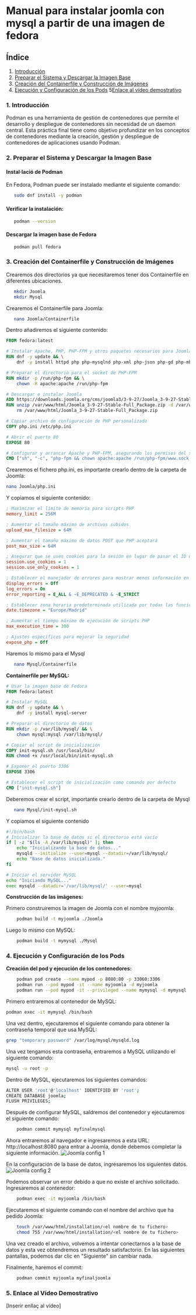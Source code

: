 # Manual para instalar joomla con mysql a partir de una imagen de fedora

## Índice
1. [Introducción](#1-Introducción)
2. [Preparar el Sistema y Descargar la Imagen Base](#2-preparar-el-sistema-y-descargar-la-imagen-base)
3. [Creación del Containerfile y Construcción de Imágenes](#3-creación-del-containerfile-y-construcción-de-imágenes)
4. [Ejecución y Configuración de los Pods](#4-ejecución-y-configuración-de-los-pods)
5[Enlace al vídeo demostrativo](#5-enlace-al-vídeo-demostrativo)

### 1. Introducción

Podman es una herramienta de gestión de contenedores que permite el desarrollo y despliegue de contenedores sin necesidad de un daemon central. Esta práctica final tiene como objetivo profundizar en los conceptos de contenedores mediante la creación, gestión y despliegue de contenedores de aplicaciones usando Podman.

### 2. Preparar el Sistema y Descargar la Imagen Base

#### Instal·lació de Podman
En Fedora, Podman puede ser instalado mediante el siguiente comando:

```bash
   sudo dnf install -y podman
```

#### Verificar la instalación:

```bash
   podman --version
```

#### Descargar la imagen base de Fedora
```bash
   podman pull fedora
```

### 3. Creación del Containerfile y Construcción de Imágenes

Crearemos dos directorios ya que necesitaremos tener dos Containerfile en diferentes ubicaciones.

```bash
   mkdir Joomla
   mkdir Mysql
```

Crearemos el Containerfile para Joomla:
```bash
   nano Joomla/Containerfile
```

Dentro añadiremos el siguiente contenido:

```Dockerfile
FROM fedora:latest

# Instalar Apache, PHP, PHP-FPM y otros paquetes necesarios para Joomla
RUN dnf -y update && \
    dnf -y install httpd php php-mysqlnd php-xml php-json php-gd php-mbstring php-fpm unzip

# Preparar el directorio para el socket de PHP-FPM
RUN mkdir -p /run/php-fpm && \
    chown -R apache:apache /run/php-fpm

# Descargar e instalar Joomla
ADD https://downloads.joomla.org/cms/joomla3/3-9-27/Joomla_3-9-27-Stable-Full_Package.zip /var/www/html/
RUN unzip /var/www/html/Joomla_3-9-27-Stable-Full_Package.zip -d /var/www/html/ && \
    rm /var/www/html/Joomla_3-9-27-Stable-Full_Package.zip

# Copiar archivo de configuración de PHP personalizado
COPY php.ini /etc/php.ini

# Abrir el puerto 80
EXPOSE 80

# Configurar y arrancar Apache y PHP-FPM, asegurando los permisos del socket
CMD ["sh", "-c", "php-fpm && chown apache:apache /run/php-fpm/www.sock && chmod 660 /run/php-fpm/www.sock && /usr/sbin/httpd -D FOREGROUND"]
```

Crearemos el fichero php.ini, es importante crearlo dentro de la carpeta de Joomla:
```bash
nano Joomla/php.ini
```

Y copiamos el siguiente contenido:

```ini
; Maximizar el límite de memoria para scripts PHP
memory_limit = 256M

; Aumentar el tamaño máximo de archivos subidos
upload_max_filesize = 64M

; Aumentar el tamaño máximo de datos POST que PHP aceptará
post_max_size = 64M

; Asegurar que se usen cookies para la sesión en lugar de pasar el ID de la sesión en la URL
session.use_cookies = 1
session.use_only_cookies = 1

; Establecer el manejador de errores para mostrar menos información en producción
display_errors = Off
log_errors = On
error_reporting = E_ALL & ~E_DEPRECATED & ~E_STRICT

; Establecer zona horaria predeterminada utilizada por todas las funciones de fecha/hora
date.timezone = "Europe/Madrid"

; Aumentar el tiempo máximo de ejecución de scripts PHP
max_execution_time = 300

; Ajustes específicos para mejorar la seguridad
expose_php = Off
```


Haremos lo mismo para el Mysql
```bash
   nano Mysql/Containerfile
```
**Containerfile per MySQL:**
```Dockerfile
# Usar la imagen base de Fedora
FROM fedora:latest

# Instalar MySQL
RUN dnf -y update && \
    dnf -y install mysql-server

# Preparar el directorio de datos
RUN mkdir -p /var/lib/mysql/ && \
    chown mysql:mysql /var/lib/mysql/

# Copiar el script de inicialización
COPY init-mysql.sh /usr/local/bin/
RUN chmod +x /usr/local/bin/init-mysql.sh

# Exponer el puerto 3306
EXPOSE 3306

# Establecer el script de inicialización como comando por defecto
CMD ["init-mysql.sh"]
```

Deberemos crear el script, importante crearlo dentro de la carpeta de Mysql
```bash
   nano Mysql/init-mysql.sh
```

Y copiamos el siguiente contenido
```sh
#!/bin/bash
# Inicializar la base de datos si el directorio está vacío
if [ -z "$(ls -A /var/lib/mysql)" ]; then
    echo "Inicializando la base de datos..."
    mysqld --initialize --user=mysql --datadir=/var/lib/mysql/
    echo "Base de datos inicializada."
fi

# Iniciar el servidor MySQL
echo "Iniciando MySQL..."
exec mysqld --datadir='/var/lib/mysql/' --user=mysql
```

**Construcción de las imágenes:**

Primero construiremos la imagen de Joomla con el nombre myjoomla:
```bash
    podman build -t myjoomla ./Joomla
```
Luego lo mismo con MySQL:
```bash
    podman build -t mymysql ./Mysql
```

### 4. Ejecución y Configuración de los Pods

**Creación del pod y ejecución de los contenedores:**

```bash
    podman pod create --name mypod -p 8080:80 -p 33060:3306
    podman run --pod mypod -it --name myjoomla -d myjoomla
    podman run --pod mypod -it --privileged --name mymysql -d mymysql
```

Primero entraremos al contenedor de MySQL:

```bash
podman exec -it mymysql /bin/bash
```

Una vez dentro, ejecutaremos el siguiente comando para obtener la contraseña temporal que usa MySQL:
```bash
grep "temporary password" /var/log/mysql/mysqld.log 
```

Una vez tengamos esta contraseña, entraremos a MySQL utilizando el siguiente comando:
```bash
mysql -u root -p
```

Dentro de MySQL, ejecutaremos los siguientes comandos:
```bash
ALTER USER 'root'@'localhost' IDENTIFIED BY 'root';
CREATE DATABASE joomla;
FLUSH PRIVILEGES;
```

Después de configurar MySQL, saldremos del contenedor y ejecutaremos el siguiente comando:
```bash
    podman commit mymysql myfinalmysql
```

Ahora entraremos al navegador e ingresaremos a esta URL: http://localhost:8080 para entrar a Joomla, donde debemos completar la siguiente información.
![Joomla config 1](./assets/joomla1.PNG)

En la configuración de la base de datos, ingresaremos los siguientes datos.
![Joomla config 2](./assets/joomla2.PNG)

Podemos observar un error debido a que no existe el archivo solicitado. Ingresaremos al contenedor:
```bash
    podman exec -it myjoomla /bin/bash
```
Ejecutaremos el siguiente comando con el nombre del archivo que ha pedido Joomla:

```bash
    touch /var/www/html/installation/<el nombre de tu fichero>
    chmod 755 /var/www/html/installation/<el nombre de tu fichero>
```

Una vez creado el archivo, volvemos a intentar conectarnos a la base de datos y esta vez obtendremos un resultado satisfactorio. En las siguientes pantallas, podemos dar clic en "Siguiente" sin cambiar nada.

Finalmente, haremos el commit:
```bash
    podman commit myjoomla myfinaljoomla
```

### 5. Enlace al Vídeo Demostrativo

[Inserir enllaç al vídeo]
